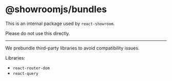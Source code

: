 # @showroomjs/bundles

This is an internal package used by `react-showroom`.

Please do not use this directly.

---

We prebundle third-party libraries to avoid compatibility issues.

Libraries:

- `react-router-dom`
- `react-query`

